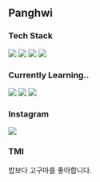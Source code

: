 ## Panghwi

### Tech Stack
<img src="https://img.shields.io/badge/React-61DAFB?style=flat&logo=React&logoColor=white"/> <img src="https://img.shields.io/badge/TypeScript-3178C6?style=flat&logo=TypeScript&logoColor=white"/> <img src="https://img.shields.io/badge/Sass-CC6699?style=flat&logo=Sass&logoColor=white"/> <img src="https://img.shields.io/badge/CSS Modules-000000?style=flat&logo=CSS Modules&logoColor=white"/>


### Currently Learning..
<img src="https://img.shields.io/badge/Spring-6DB33F?style=flat&logo=Spring&logoColor=white"/> <img src="https://img.shields.io/badge/Node.js-339933?style=flat&logo=Node.js&logoColor=white"/> <img src="https://img.shields.io/badge/Express-000000?style=flat&logo=Express&logoColor=white"/> 


### Instagram
<a href = "https://www.instagram.com/no_panghwi/" target = "_blank"><img src="https://img.shields.io/badge/no_panghwi-E4405F?style=flat&logo=Instagram&logoColor=white"/> </a>


### TMI
밥보다 고구마를 좋아합니다.









<!--
**muscleup15/muscleup15** is a ✨ _special_ ✨ repository because its `README.md` (this file) appears on your GitHub profile.

Here are some ideas to get you started:

- 🔭 I’m currently working on ...
- 🌱 I’m currently learning ...
- 👯 I’m looking to collaborate on ...
- 🤔 I’m looking for help with ...
- 💬 Ask me about ...
- 📫 How to reach me: ...
- 😄 Pronouns: ...
- ⚡ Fun fact: ...
-->
